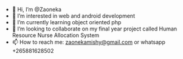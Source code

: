 - 👋 Hi, I’m @Zaoneka
- 👀 I’m interested in web and android development
- 🌱 I’m currently learning object oriented php
- 💞️ I’m looking to collaborate on my final year project called Human Resource Nurse Allocation System
- 📫 How to reach me: zaonekamishy@gmail.com or whatsapp +265881628502

<!---
Zaoneka/Zaoneka is a ✨ special ✨ repository because its `README.md` (this file) appears on your GitHub profile.
You can click the Preview link to take a look at your changes.
--->
